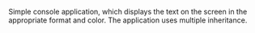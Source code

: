 Simple console application, which displays the text on the screen in the appropriate format and color. The application uses multiple inheritance.

